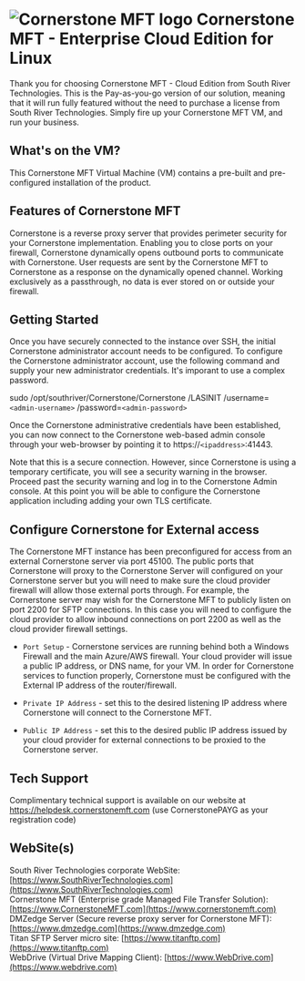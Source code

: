 # <img src="https://southrivertech.com/software/nextgen/cornerstone/cornerstone48.png" alt="Cornerstone MFT logo"> Cornerstone MFT - Enterprise Cloud Edition  for Linux</img>

Thank you for choosing Cornerstone MFT - Cloud Edition from South River Technologies. This is the Pay-as-you-go version of our solution, meaning that it will run fully featured without the need to purchase a license from South River Technologies. Simply fire up your Cornerstone MFT VM, and run your business.

## What's on the VM?

This Cornerstone MFT Virtual Machine (VM) contains a pre-built and pre-configured installation of the product. 

## Features of Cornerstone MFT

Cornerstone is a reverse proxy server that provides perimeter security for your Cornerstone implementation. Enabling you to close ports on your firewall, Cornerstone dynamically opens outbound ports to communicate with Cornerstone. User requests are sent by the Cornerstone MFT to Cornerstone as a response on the dynamically opened channel. Working exclusively as a passthrough, no data is ever stored on or outside your firewall.

## Getting Started

Once you have securely connected to the instance over SSH, the initial Cornerstone administrator account needs to be configured. To configure the Cornerstone administrator account, use the following command and supply your new administrator credentials. It's imporant to use a complex password.

sudo /opt/southriver/Cornerstone/Cornerstone /LASINIT /username=`<admin-username>` /password=`<admin-password>`

Once the Cornerstone administrative credentials have been established, you can now connect to the Cornerstone web-based admin console through your web-browser by pointing it to https://`<ipaddress>`:41443.

Note that this is a secure connection. However, since Cornerstone is using a temporary certificate, you will see a security warning in the browser. Proceed past the security warning and log in to the Cornerstone Admin console. At this point you will be able to configure the Cornerstone application including adding your own TLS certificate.
## Configure Cornerstone for External access

The Cornerstone MFT instance has been preconfigured for access from an external Cornerstone server via port 45100. The public ports that Cornerstone will proxy to the Cornerstone Server will configured on your Cornerstone server but you will need to make sure the cloud provider firewall will allow those external ports through. For example, the Cornerstone server may wish for the Cornerstone MFT to publicly listen on port 2200 for SFTP connections. In this case you will need to configure the cloud provider to allow inbound connections on port 2200 as well as the cloud provider firewall settings.

- `Port Setup` - Cornerstone services are running behind both a Windows Firewall and the main Azure/AWS firewall. Your cloud provider will issue a public IP address, or DNS name, for your VM. In order for Cornerstone services to function properly, Cornerstone must be configured with the External IP address of the router/firewall.

- `Private IP Address` - set this to the desired listening IP address where Cornerstone will connect to the Cornerstone MFT.

- `Public IP Address` - set this to the desired public IP address issued by your cloud provider for external connections to be proxied to the Cornerstone server.

## Tech Support

Complimentary technical support is available on our website at https://helpdesk.cornerstonemft.com (use CornerstonePAYG as your registration code)

## WebSite(s)

South River Technologies corporate WebSite:  [https://www.SouthRiverTechnologies.com](https://www.SouthRiverTechnologies.com)<br />
Cornerstone MFT (Enterprise grade Managed File Transfer Solution): [https://www.CornerstoneMFT.com](https://www.cornerstonemft.com)<br />
DMZedge Server (Secure reverse proxy server for Cornerstone MFT): [https://www.dmzedge.com](https://www.dmzedge.com)<br />
Titan SFTP Server micro site: [https://www.titanftp.com](https://www.titanftp.com)<br />
WebDrive (Virtual Drive Mapping Client): [https://www.WebDrive.com](https://www.webdrive.com)<br />





